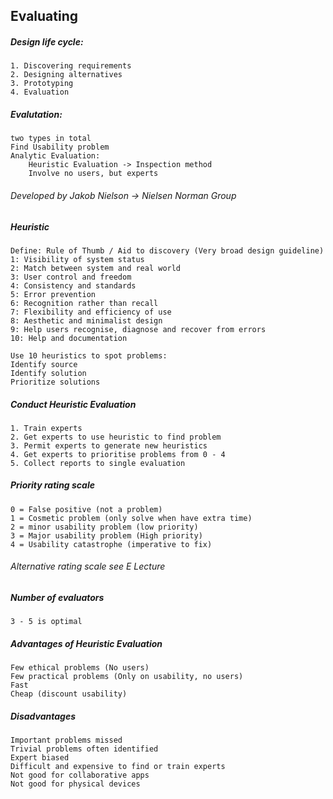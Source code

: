 ## Evaluating

##### Design life cycle:
    1. Discovering requirements
    2. Designing alternatives
    3. Prototyping
    4. Evaluation

##### Evalutation:
    two types in total
    Find Usability problem
    Analytic Evaluation:
        Heuristic Evaluation -> Inspection method
        Involve no users, but experts

###### Developed by Jakob Nielson -> Nielsen Norman Group

##### Heuristic
    Define: Rule of Thumb / Aid to discovery (Very broad design guideline)
    1: Visibility of system status
    2: Match between system and real world
    3: User control and freedom
    4: Consistency and standards
    5: Error prevention
    6: Recognition rather than recall
    7: Flexibility and efficiency of use
    8: Aesthetic and minimalist design
    9: Help users recognise, diagnose and recover from errors
    10: Help and documentation

    Use 10 heuristics to spot problems:
    Identify source
    Identify solution
    Prioritize solutions

##### Conduct Heuristic Evaluation
    1. Train experts
    2. Get experts to use heuristic to find problem
    3. Permit experts to generate new heuristics
    4. Get experts to prioritise problems from 0 - 4
    5. Collect reports to single evaluation

##### Priority rating scale
    0 = False positive (not a problem)
    1 = Cosmetic problem (only solve when have extra time)
    2 = minor usability problem (low priority)
    3 = Major usability problem (High priority)
    4 = Usability catastrophe (imperative to fix)
    
###### Alternative rating scale see E Lecture

##### Number of evaluators
    3 - 5 is optimal
    
##### Advantages of Heuristic Evaluation
    Few ethical problems (No users)
    Few practical problems (Only on usability, no users)
    Fast
    Cheap (discount usability)
##### Disadvantages
    Important problems missed
    Trivial problems often identified
    Expert biased
    Difficult and expensive to find or train experts
    Not good for collaborative apps
    Not good for physical devices
